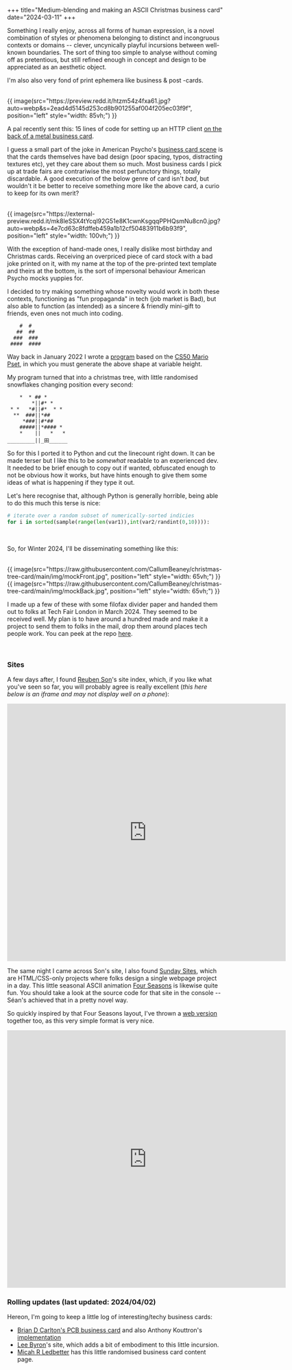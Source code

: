 +++
title="Medium-blending and making an ASCII Christmas business card"
date="2024-03-11"
+++

Something I really enjoy, across all forms of human expression, is a novel combination of styles or phenomena belonging to distinct and incongruous contexts or domains -- clever, uncynically playful incursions between well-known boundaries. The sort of thing too simple to analyse without coming off as pretentious, but still refined enough in concept and design to be appreciated as an aesthetic object.  
 
I'm also also very fond of print ephemera like business & post -cards.

<br>  
{{ image(src="https://preview.redd.it/htzm54z4fxa61.jpg?auto=webp&s=2ead4d5145d253cd8b901255af004f205ec03f9f", position="left" style="width: 85vh;") }}
<br>

A pal recently sent this: 15 lines of code for setting up an HTTP client [on the back of a metal business card](https://www.reddit.com/r/tinycode/comments/kvuoqj/wrote_an_http_client_in_python_that_can_fit_on_a/).  
  
I guess a small part of the joke in American Psycho's [business card scene](https://www.youtube.com/watch?v=aZVkW9p-cCU) is that the cards themselves have bad design (poor spacing, typos, distracting textures etc), yet they care about them so much. Most business cards I pick up at trade fairs are contrariwise the most perfunctory things, totally discardable. A good execution of the below genre of card isn't _bad_, but wouldn't it be better to receive something more like the above card, a curio to keep for its own merit?   

<br>
{{ image(src="https://external-preview.redd.it/mk8leSSX4tYcql92G51e8K1cwnKsgqqPPHQsmNu8cn0.jpg?auto=webp&s=4e7cd63c8fdffeb459a1b12cf50483911b6b93f9", position="left" style="width: 100vh;") }}
<br>

With the exception of hand-made ones, I really dislike most birthday and Christmas cards. Receiving an overpriced piece of card stock with a bad joke printed on it, with my name at the top of the pre-printed text template and theirs at the bottom, is the sort of impersonal behaviour American Psycho mocks yuppies for.  

I decided to try making something whose novelty would work in both these contexts, functioning as "fun propaganda" in tech (job market is Bad), but also able to function (as intended) as a sincere & friendly mini-gift to friends, even ones not much into coding.   

```
    #  #
   ##  ##
  ###  ###
 ####  ####
```   

Way back in January 2022 I wrote a [program](https://raw.githubusercontent.com/CallumBeaney/obfuscation/main/tree.c) based on the [CS50 Mario Pset](https://cs50.harvard.edu/x/2024/psets/1/mario/more/), in which you must generate the above shape at variable height.
    
My program turned that into a christmas tree, with little randomised snowflakes changing position every second:

```
    *  * ## *         
        *||#* *       
 * *   *#||#*  * *    
  **  ###||*##        
     *###||#*##      
    #####||*#### *         
    *    ||   *   *   
_________||_田______
```

So for this I ported it to Python and cut the linecount right down. It can be made terser but I like this to be _somewhat_ readable to an experienced dev. It needed to be brief enough to copy out if wanted, obfuscated enough to not be obvious how it works, but have hints enough to give them some ideas of what is happening if they type it out.  
  
Let's here recognise that, although Python is generally horrible, being able to do this much this terse is nice: 

```Python
# iterate over a random subset of numerically-sorted indicies
for i in sorted(sample(range(len(var1)),int(var2/randint(0,10)))):
``` 

<br>

So, for Winter 2024, I'll be disseminating something like this:

<br>
{{ image(src="https://raw.githubusercontent.com/CallumBeaney/christmas-tree-card/main/img/mockFront.jpg", position="left" style="width: 65vh;") }}
<br>
{{ image(src="https://raw.githubusercontent.com/CallumBeaney/christmas-tree-card/main/img/mockBack.jpg", position="left" style="width: 65vh;") }}
  
I made up a few of these with some filofax divider paper and handed them out to folks at Tech Fair London in March 2024. They seemed to be received well. My plan is to have around a hundred made and make it a project to send them to folks in the mail, drop them around places tech people work. You can peek at the repo [here](https://github.com/CallumBeaney/christmas-tree-card/tree/main).


<br>

### Sites

A few days after, I found [Reuben Son](https://reubenson.com)'s site index, which, if you like what you've seen so far, you will probably agree is really excellent (_this here below is an iframe and may not display well on a phone_): 

<iframe src="https://reubenson.com" width="650" height="600" frameborder="0"></iframe>

The same night I came across Son's site, I also found [Sunday Sites](https://sundaysites.cafe), which are HTML/CSS-only projects where folks design a single webpage project in a day. This little seasonal ASCII animation [Four Seasons](https://four-seasons.glitch.me) is likewise quite fun. You should take a look at the source code for that site in the console -- Séan's achieved that in a pretty novel way.  
   
So quickly inspired by that Four Seasons layout, I've thrown a [web version](https://callumbeaney.github.io/christmas-tree-card/) together too, as this very simple format is very nice.  

<iframe src="https://callumbeaney.github.io/christmas-tree-card/" width="650" height="600" frameborder="0"></iframe>


<br>

### Rolling updates (last updated: 2024/04/02)

Hereon, I'm going to keep a little log of interesting/techy business cards:
  
- [Brian D Carlton's PCB business card](https://github.com/bdc0/businesscard) and also Anthony Kouttron's [implementation](https://github.com/anthonykouttron/pcb-business-card-qr-nfc/tree/master)
- [Lee Byron](https://leebyron.com)'s site, which adds a bit of embodiment to this little incursion. 
- [Micah R Ledbetter](https://me.micahrl.com/business-card/) has this little randomised business card content page.